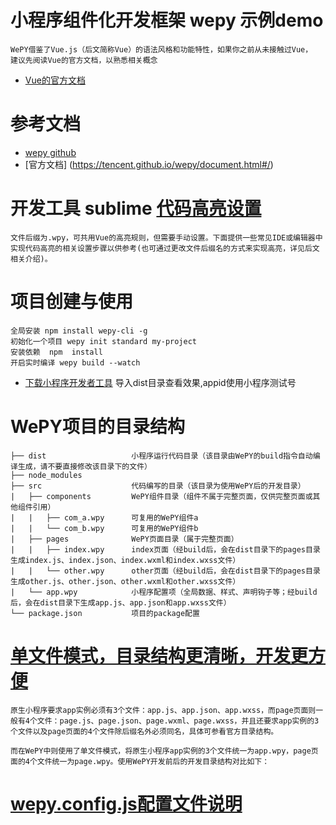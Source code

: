 # 小程序组件化开发框架 wepy 示例demo
	WePY借鉴了Vue.js（后文简称Vue）的语法风格和功能特性，如果你之前从未接触过Vue，
	建议先阅读Vue的官方文档，以熟悉相关概念
- [Vue的官方文档](https://cn.vuejs.org/v2/guide)
	
# 参考文档
- [wepy github](https://github.com/Tencent/wepy)
- [官方文档] (https://tencent.github.io/wepy/document.html#/)

# 开发工具 sublime [代码高亮设置](https://tencent.github.io/wepy/document.html#/?id=%E4%BB%A3%E7%A0%81%E9%AB%98%E4%BA%AE) 
	文件后缀为.wpy，可共用Vue的高亮规则，但需要手动设置。下面提供一些常见IDE或编辑器中实现代码高亮的相关设置步骤以供参考(也可通过更改文件后缀名的方式来实现高亮，详见后文相关介绍)。


# 项目创建与使用
	全局安装 npm install wepy-cli -g
	初始化一个项目 wepy init standard my-project
	安装依赖  npm  install
	开启实时编译 wepy build --watch
   
- [下载小程序开发者工具](https://developers.weixin.qq.com/miniprogram/dev/devtools/download.html)
	导入dist目录查看效果,appid使用小程序测试号
    

# WePY项目的目录结构
	├── dist                   小程序运行代码目录（该目录由WePY的build指令自动编译生成，请不要直接修改该目录下的文件）
	├── node_modules           
	├── src                    代码编写的目录（该目录为使用WePY后的开发目录）
	|   ├── components         WePY组件目录（组件不属于完整页面，仅供完整页面或其他组件引用）
	|   |   ├── com_a.wpy      可复用的WePY组件a
	|   |   └── com_b.wpy      可复用的WePY组件b
	|   ├── pages              WePY页面目录（属于完整页面）
	|   |   ├── index.wpy      index页面（经build后，会在dist目录下的pages目录生成index.js、index.json、index.wxml和index.wxss文件）
	|   |   └── other.wpy      other页面（经build后，会在dist目录下的pages目录生成other.js、other.json、other.wxml和other.wxss文件）
	|   └── app.wpy            小程序配置项（全局数据、样式、声明钩子等；经build后，会在dist目录下生成app.js、app.json和app.wxss文件）
	└── package.json           项目的package配置


# [单文件模式，目录结构更清晰，开发更方便](https://tencent.github.io/wepy/document.html#/?id=%E5%8D%95%E6%96%87%E4%BB%B6%E6%A8%A1%E5%BC%8F%EF%BC%8C%E7%9B%AE%E5%BD%95%E7%BB%93%E6%9E%84%E6%9B%B4%E6%B8%85%E6%99%B0%EF%BC%8C%E5%BC%80%E5%8F%91%E6%9B%B4%E6%96%B9%E4%BE%BF)
	原生小程序要求app实例必须有3个文件：app.js、app.json、app.wxss，而page页面则一般有4个文件：page.js、page.json、page.wxml、page.wxss，并且还要求app实例的3个文件以及page页面的4个文件除后缀名外必须同名，具体可参看官方目录结构。

	而在WePY中则使用了单文件模式，将原生小程序app实例的3个文件统一为app.wpy，page页面的4个文件统一为page.wpy。使用WePY开发前后的开发目录结构对比如下：


# [wepy.config.js配置文件说明](https://tencent.github.io/wepy/document.html#/?id=wepyconfigjs%E9%85%8D%E7%BD%AE%E6%96%87%E4%BB%B6%E8%AF%B4%E6%98%8E)
